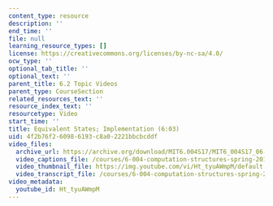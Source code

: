 ```yaml
---
content_type: resource
description: ''
end_time: ''
file: null
learning_resource_types: []
license: https://creativecommons.org/licenses/by-nc-sa/4.0/
ocw_type: ''
optional_tab_title: ''
optional_text: ''
parent_title: 6.2 Topic Videos
parent_type: CourseSection
related_resources_text: ''
resource_index_text: ''
resourcetype: Video
start_time: ''
title: Equivalent States; Implementation (6:03)
uid: 4f2b76f2-6098-6193-c8a0-2221bbcbcddf
video_files:
  archive_url: https://archive.org/download/MIT6.004S17/MIT6_004S17_06-02-05_300k.mp4
  video_captions_file: /courses/6-004-computation-structures-spring-2017/0c42fba6f23d5feaa10c2a8888f27d98_Ht_tyuAWmpM.vtt
  video_thumbnail_file: https://img.youtube.com/vi/Ht_tyuAWmpM/default.jpg
  video_transcript_file: /courses/6-004-computation-structures-spring-2017/e4a869c0838a0cb4f6e240a20d9ac3d7_Ht_tyuAWmpM.pdf
video_metadata:
  youtube_id: Ht_tyuAWmpM
---
```

